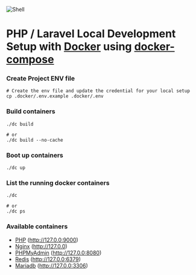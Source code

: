 ![Shell](https://repository-images.githubusercontent.com/387858339/d68e6290-21d3-4a72-8276-20592a29f7fb)

# PHP / Laravel Local Development Setup with [Docker](https://www.docker.com/) using [docker-compose](https://docs.docker.com/compose/)

### Create Project ENV file
```shell
# Create the env file and update the credential for your local setup
cp .docker/.env.example .docker/.env
```

### Build containers
```shell
./dc build

# or 
./dc build --no-cache
```

### Boot up containers
```shell
./dc up
```

### List the running docker containers
```shell
./dc

# or
./dc ps
```

### Available containers
- [PHP](http://127.0.0:9000) (http://127.0.0:9000)
- [Nginx](http://127.0.0) (http://127.0.0)
- [PHPMyAdmin](http://127.0.0:8080) (http://127.0.0:8080)
- [Redis](http://127.0.0:6379) (http://127.0.0:6379)
- [Mariadb](http://127.0.0:3306) (http://127.0.0:3306)
